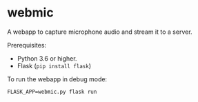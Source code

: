 webmic
======

A webapp to capture microphone audio and stream it to a server.

Prerequisites:
- Python 3.6 or higher.
- Flask (`pip install flask`)

To run the webapp in debug mode:

    FLASK_APP=webmic.py flask run
